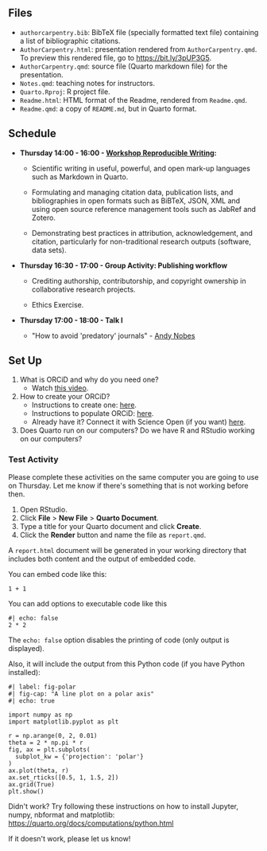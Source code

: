 ## Files

- `authorcarpentry.bib`: BibTeX file (specially formatted text file) containing a list of bibliographic citations.
- `AuthorCarpentry.html`: presentation rendered from `AuthorCarpentry.qmd`. To preview this rendered file, go to <https://bit.ly/3pUP3G5>.
- `AuthorCarpentry.qmd`: source file (Quarto markdown file) for the presentation.
- `Notes.qmd`: teaching notes for instructors.
- `Quarto.Rproj`: R project file.
- `Readme.html`: HTML format of the Readme, rendered from `Readme.qmd`.
- `Readme.qmd`: a copy of `README.md`, but in Quarto format.

## Schedule

-   **Thursday 14:00 - 16:00 - [Workshop Reproducible
    Writing](https://CODATA-RDA-DataScienceSchools.github.io/Materials/blob/master/docs/DataTrieste2023/Quarto/AuthorCarpentry.html):**

    -   Scientific writing in useful, powerful, and open mark-up
        languages such as Markdown in Quarto.

    -   Formulating and managing citation data, publication lists, and
        bibliographies in open formats such as BiBTeX, JSON, XML and
        using open source reference management tools such as JabRef and
        Zotero.

    -   Demonstrating best practices in attribution, acknowledgement,
        and citation, particularly for non-traditional research outputs
        (software, data sets).

-   **Thursday 16:30 - 17:00 - Group Activity: Publishing workflow**

    -   Crediting authorship, contributorship, and copyright ownership
        in collaborative research projects.

    -   Ethics Exercise.

-   **Thursday 17:00 - 18:00 - Talk I**

    -   "How to avoid 'predatory' journals" - [Andy
        Nobes](https://www.inasp.info/staff/andy-nobes-0)

## Set Up

1.  What is ORCiD and why do you need one?
    -   Watch [this video](https://vimeo.com/97150912).
2.  How to create your ORCiD?
    -   Instructions to create one:
        [here](https://authorcarpentry.github.io/orcid-profile/00-orcid-profile.html).
    -   Instructions to populate ORCiD:
        [here](https://authorcarpentry.github.io/orcid-profile/01-adding-works.html).
    -   Already have it? Connect it with Science Open (if you want)
        [here](http://blog.scienceopen.com/2016/06/orcid-integration-at-scienceopen/).
3.  Does Quarto run on our computers? Do we have R and RStudio working on our computers?

### Test Activity

Please complete these activities on the same computer you are going to
use on Thursday. Let me know if there's something that is not working
before then.

1.  Open RStudio.
2.  Click **File** \> **New File** \> **Quarto Document**.
3.  Type a title for your Quarto document and click **Create**.
4.  Click the **Render** button and name the file as `report.qmd`.

A `report.html` document will be generated in your working directory
that includes both content and the output of embedded code.

You can embed code like this:

```{r}
1 + 1
```

You can add options to executable code like this

```{r}
#| echo: false
2 * 2
```

The `echo: false` option disables the printing of code (only output is
displayed).

Also, it will include the output from this Python code (if you have Python installed):

```{python}
#| label: fig-polar
#| fig-cap: "A line plot on a polar axis"
#| echo: true

import numpy as np
import matplotlib.pyplot as plt

r = np.arange(0, 2, 0.01)
theta = 2 * np.pi * r
fig, ax = plt.subplots(
  subplot_kw = {'projection': 'polar'} 
)
ax.plot(theta, r)
ax.set_rticks([0.5, 1, 1.5, 2])
ax.grid(True)
plt.show()
```

Didn't work? Try following these instructions on how to install Jupyter,
numpy, nbformat and matplotlib:
<https://quarto.org/docs/computations/python.html>

If it doesn't work, please let us know!
